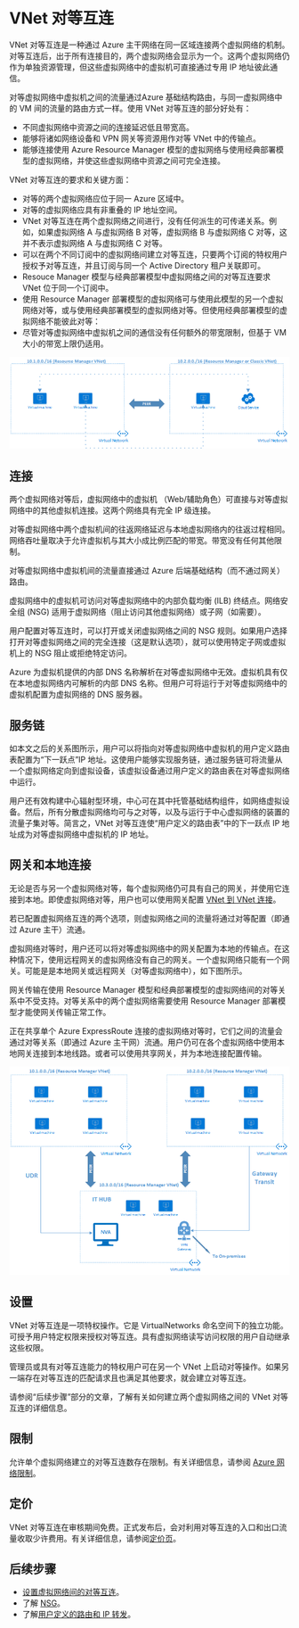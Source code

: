 <properties
   pageTitle="Azure 虚拟网络对等互连 | Azure"
   description="了解 Azure 中的 VNet 对等互连。"
   services="virtual-network"
   documentationCenter="na"
   authors="NarayanAnnamalai"
   manager="jefco"
   editor="tysonn" />
<tags 
   ms.service="virtual-network"
   ms.devlang="na"
   ms.topic="get-started-article"
   ms.tgt_pltfrm="na"
   ms.workload="infrastructure-services"
   ms.date="10/17/2016"
   wacn.date=""
   ms.author="narayan" />

# VNet 对等互连

VNet 对等互连是一种通过 Azure 主干网络在同一区域连接两个虚拟网络的机制。对等互连后，出于所有连接目的，两个虚拟网络会显示为一个。这两个虚拟网络仍作为单独资源管理，但这些虚拟网络中的虚拟机可直接通过专用 IP 地址彼此通信。

对等虚拟网络中虚拟机之间的流量通过Azure 基础结构路由，与同一虚拟网络中的 VM 间的流量的路由方式一样。使用 VNet 对等互连的部分好处有：

- 不同虚拟网络中资源之间的连接延迟低且带宽高。
- 能够将诸如网络设备和 VPN 网关等资源用作对等 VNet 中的传输点。
- 能够连接使用 Azure Resource Manager 模型的虚拟网络与使用经典部署模型的虚拟网络，并使这些虚拟网络中资源之间可完全连接。

VNet 对等互连的要求和关键方面：

- 对等的两个虚拟网络应位于同一 Azure 区域中。
- 对等的虚拟网络应具有非重叠的 IP 地址空间。
- VNet 对等互连在两个虚拟网络之间进行，没有任何派生的可传递关系。例如，如果虚拟网络 A 与虚拟网络 B 对等，虚拟网络 B 与虚拟网络 C 对等，这并不表示虚拟网络 A 与虚拟网络 C 对等。
- 可以在两个不同订阅中的虚拟网络间建立对等互连，只要两个订阅的特权用户授权予对等互连，并且订阅与同一个 Active Directory 租户关联即可。
- Resouce Manager 模型与经典部署模型中虚拟网络之间的对等互连要求 VNet 位于同一个订阅中。
- 使用 Resource Manager 部署模型的虚拟网络可与使用此模型的另一个虚拟网络对等，或与使用经典部署模型的虚拟网络对等。但使用经典部署模型的虚拟网络不能彼此对等：
- 尽管对等虚拟网络中虚拟机之间的通信没有任何额外的带宽限制，但基于 VM 大小的带宽上限仍适用。


![基本 VNet 对等互连](./media/virtual-networks-peering-overview/figure01.png)

## 连接
两个虚拟网络对等后，虚拟网络中的虚拟机 （Web/辅助角色）可直接与对等虚拟网络中的其他虚拟机连接。这两个网络具有完全 IP 级连接。

对等虚拟网络中两个虚拟机间的往返网络延迟与本地虚拟网络内的往返过程相同。网络吞吐量取决于允许虚拟机与其大小成比例匹配的带宽。带宽没有任何其他限制。

对等虚拟网络中虚拟机间的流量直接通过 Azure 后端基础结构（而不通过网关）路由。

虚拟网络中的虚拟机可访问对等虚拟网络中的内部负载均衡 (ILB) 终结点。网络安全组 (NSG) 适用于虚拟网络（阻止访问其他虚拟网络）或子网（如需要）。

用户配置对等互连时，可以打开或关闭虚拟网络之间的 NSG 规则。如果用户选择打开对等虚拟网络之间的完全连接（这是默认选项），就可以使用特定子网或虚拟机上的 NSG 阻止或拒绝特定访问。

Azure 为虚拟机提供的内部 DNS 名称解析在对等虚拟网络中无效。虚拟机具有仅在本地虚拟网络内可解析的内部 DNS 名称。但用户可将运行于对等虚拟网络中的虚拟机配置为虚拟网络的 DNS 服务器。

## 服务链
如本文之后的关系图所示，用户可以将指向对等虚拟网络中虚拟机的用户定义路由表配置为“下一跃点”IP 地址。这使用户能够实现服务链，通过服务链可将流量从一个虚拟网络定向到虚拟设备，该虚拟设备通过用户定义的路由表在对等虚拟网络中运行。

用户还有效构建中心辐射型环境，中心可在其中托管基础结构组件，如网络虚拟设备。然后，所有分散虚拟网络均可与之对等，以及与运行于中心虚拟网络的装置的流量子集对等。简言之，VNet 对等互连使“用户定义的路由表”中的下一跃点 IP 地址成为对等虚拟网络中虚拟机的 IP 地址。

## 网关和本地连接
无论是否与另一个虚拟网络对等，每个虚拟网络仍可具有自己的网关，并使用它连接到本地。即使虚拟网络对等，用户也可以使用网关配置 [VNet 到 VNet 连接](/documentation/articles/vpn-gateway-vnet-vnet-rm-ps/)。

若已配置虚拟网络互连的两个选项，则虚拟网络之间的流量将通过对等配置（即通过 Azure 主干）流通。

虚拟网络对等时，用户还可以将对等虚拟网络中的网关配置为本地的传输点。在这种情况下，使用远程网关的虚拟网络没有自己的网关。一个虚拟网络只能有一个网关。可能是是本地网关或远程网关（对等虚拟网络中），如下图所示。

网关传输在使用 Resource Manager 模型和经典部署模型的虚拟网络间的对等关系中不受支持。对等关系中的两个虚拟网络需要使用 Resource Manager 部署模型才能使网关传输正常工作。

正在共享单个 Azure ExpressRoute 连接的虚拟网络对等时，它们之间的流量会通过对等关系（即通过 Azure 主干网）流通。用户仍可在各个虚拟网络中使用本地网关连接到本地线路。或者可以使用共享网关，并为本地连接配置传输。

![VNet 对等传输](./media/virtual-networks-peering-overview/figure02.png)

## 设置
VNet 对等互连是一项特权操作。它是 VirtualNetworks 命名空间下的独立功能。可授予用户特定权限来授权对等互连。具有虚拟网络读写访问权限的用户自动继承这些权限。

管理员或具有对等互连能力的特权用户可在另一个 VNet 上启动对等操作。如果另一端存在对等互连的匹配请求且也满足其他要求，就会建立对等互连。

请参阅“后续步骤”部分的文章，了解有关如何建立两个虚拟网络之间的 VNet 对等互连的详细信息。

## 限制
允许单个虚拟网络建立的对等互连数存在限制。有关详细信息，请参阅 [Azure 网络限制](/documentation/articles/azure-subscription-service-limits/#networking-limits)。

## 定价
VNet 对等互连在审核期间免费。正式发布后，会对利用对等互连的入口和出口流量收取少许费用。有关详细信息，请参阅[定价页](/pricing/details/networking/)。


## 后续步骤
- [设置虚拟网络间的对等互连](/documentation/articles/virtual-networks-create-vnetpeering-arm-portal/)。
- 了解 [NSG](/documentation/articles/virtual-networks-nsg/)。
- 了解[用户定义的路由和 IP 转发](/documentation/articles/virtual-networks-udr-overview/)。

<!---HONumber=Mooncake_1107_2016-->